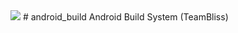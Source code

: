 <img src="https://raw.github.com/TeamBliss-LP/android/lp5.1/bliss-logo.png">
# android_build
Android Build System (TeamBliss)

